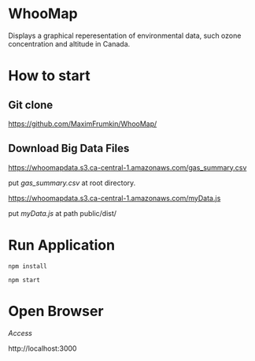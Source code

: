 # WhooMap
Displays a graphical reperesentation of environmental data, such ozone concentration and altitude in Canada.

# How to start

## Git clone
https://github.com/MaximFrumkin/WhooMap/

## Download Big Data Files

https://whoomapdata.s3.ca-central-1.amazonaws.com/gas_summary.csv

put *gas_summary.csv* at root directory.

https://whoomapdata.s3.ca-central-1.amazonaws.com/myData.js

put *myData.js* at  path public/dist/  
  
    

# Run Application
`npm install` 

`npm start`

# Open Browser


*Access*  

http://localhost:3000
